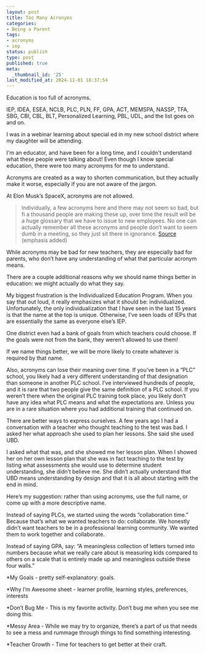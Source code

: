 ```yaml
---
layout: post
title: Too Many Acronyms
categories:
- Being a Parent
tags:
- acronyms
- iep
status: publish
type: post
published: true
meta:
  _thumbnail_id: '25'
last_modified_at: 2024-11-01 18:37:54
---
```


Education is too full of acronyms.

IEP, IDEA, ESEA, NCLB, PLC, PLN, FF, GPA, ACT, MEMSPA, NASSP, TFA, SBG, CBI, CBL, BLT, Personalized Learning, PBL, UDL, and the list goes on and on.

I was in a webinar learning about special ed in my new school district where my daughter will be attending.

I'm an educator, and have been for a long time, and I couldn't understand what these people were talking about! Even though I know special education, there were too many acronyms for me to understand.

Acronyms are created as a way to shorten communication, but they actually make it worse, especially if you are not aware of the jargon.

At Elon Musk’s SpaceX, acronyms are not allowed.

>Individually, a few acronyms here and there may not seem so bad, but fi a thousand people are making these up, over time the result will be a huge glossary that we have to issue to new employees. 
No one can actually remember all these acronyms and people don’t want to seem dumb in a meeting, so they just sit there in ignorance. 
[Source](https://twitter.com/Harris_Bryan/status/1298681137234169858?s=20) (emphasis added)


While acronyms may be bad for new teachers, they are especially bad for parents, who don’t have any understanding of what that particular acronym means.

There are a couple additional reasons why we should name things better in education: we might actually do what they say.

My biggest frustration is the Individualized Education Program. When you say that out loud, it really emphasizes what it should be: individualized. Unfortunately, the only individualization that I have seen in the last 15 years is that the name at the top is unique. Otherwise, I’ve seen loads of IEPs that are essentially the same as everyone else’s IEP.

One district even had a bank of goals from which teachers could choose. If the goals were not from the bank, they weren’t allowed to use them!

If we name things better, we will be more likely to create whatever is required by that name.

Also, acronyms can lose their meaning over time. If you’ve been in a “PLC” school, you likely had a very different understanding of that designation than someone in another PLC school. I’ve interviewed hundreds of people, and it is rare that two people give the same definition of a PLC school. If you weren’t there when the original PLC training took place, you likely don’t have any idea what PLC means and what the expectations are. Unless you are in a rare situation where you had additional training that continued on.

There are better ways to express ourselves. A few years ago I had a conversation with a teacher who thought teaching to the test was bad. I asked her what approach she used to plan her lessons. She said she used UBD.

I asked what that was, and she showed me her lesson plan. When I showed her on her own lesson plan that she was in fact teaching to the test by listing what assessments she would use to determine student understanding, she didn’t believe me. She didn’t actually understand that UBD means understanding by design and that it is all about starting with the end in mind.

Here’s my suggestion: rather than using acronyms, use the full name, or come up with a more descriptive name.

Instead of saying PLCs, we started using the words “collaboration time.” Because that’s what we wanted teachers to do: collaborate. We honestly didn’t want teachers to be in a professional learning community. We wanted them to work together and collaborate.

Instead of saying GPA, say: “A meaningless collection of letters turned into numbers because what we really care about is measuring kids compared to others on a scale that is entirely made up and meaningless outside these four walls.”

*My Goals - pretty self-explanatory: goals.


*Why I’m Awesome sheet - learner profile, learning styles, preferences, interests


*Don’t Bug Me - This is my favorite activity. Don’t bug me when you see me doing this.


*Messy Area - While we may try to organize, there’s a part of us that needs to see a mess and rummage through things to find something interesting.


*Teacher Growth - Time for teachers to get better at their craft.
